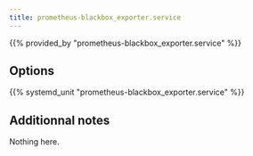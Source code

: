 ```yaml
---
title: prometheus-blackbox_exporter.service
---
```


{{% provided_by "prometheus-blackbox_exporter.service" %}}

## Options

{{% systemd_unit "prometheus-blackbox_exporter.service" %}}

## Additionnal notes

Nothing here.